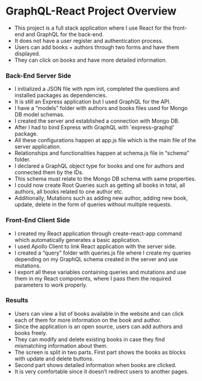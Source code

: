 # GraphQL-React Project Overview

- This project is a full stack application where I use React for the front-end and GraphQL for the back-end. 
- It does not have a user register and authentication process. 
- Users can add books + authors through two forms and have them displayed.  
- They can click on books and have more detailed information.

### Back-End Server Side

- I initialized a JSON file with npm init, completed the questions and installed packages as dependencies. 
- It is still an Express application but I used GraphQL for the API.  
- I have a “models” folder with authors and books files used for Mongo DB model schemas. 
- I created the server and established a connection with Mongo DB. 
- After I had to bind Express with GraphQL with 'express-graphql' package. 
- All these configurations happen at app.js file which is the main file of the server application.
- Relationships and functionalities happen at schema.js file in “schema” folder. 
- I declared a GraphQL object type for books and one for authors and connected them by the IDs.
- This schema must relate to the Mongo DB schema with same properties. 
- I could now create Root Queries such as getting all books in total, all authors, all books related to one author etc. 
- Additionally, Mutations such as adding new author, adding new book, update, delete in the form of queries without multiple requests. 

### Front-End Client Side

- I created my React application through create-react-app command which automatically generates a basic application. 
- I used Apollo Client to link React application with the server side.
- I created a “query” folder with queries.js file where I create my queries depending on my GraphQL schema created in the server and use mutations. 
- I export all these variables containing queries and mutations and use them in my React components, where I pass them the required parameters to work properly. 

### Results

- Users can view a list of books available in the website and can click each of them for more information on the book and author.
- Since the application is an open source, users can add authors and books freely. 
- They can modify and delete existing books in case they find mismatching information about them. 
- The screen is split in two parts. First part shows the books as blocks with update and delete buttons. 
- Second part shows detailed information when books are clicked. 
- It is very comfortable since it doesn’t redirect users to another pages.
